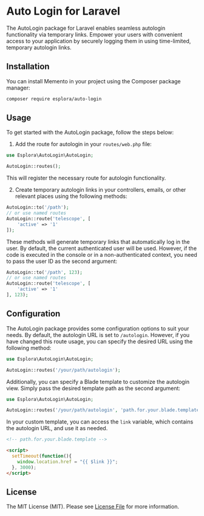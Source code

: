 # Auto Login for Laravel

The AutoLogin package for Laravel enables seamless autologin functionality via temporary links.
Empower your users with convenient access to your application by securely logging them in using time-limited, temporary autologin links.


## Installation

You can install Memento in your project using the Composer package manager:

```bash
composer require esplora/auto-login
```

## Usage

To get started with the AutoLogin package, follow the steps below:

1. Add the route for autologin in your `routes/web.php` file:

```php
use Esplora\AutoLogin\AutoLogin;

AutoLogin::routes();
```

This will register the necessary route for autologin functionality.

2. Create temporary autologin links in your controllers, emails, or other relevant places using the following methods:

```php
AutoLogin::to('/path');
// or use named routes
AutoLogin::route('telescope', [
    'active' => '1'
]);
```

These methods will generate temporary links that automatically log in the user. By default, the current authenticated user will be used. However, if the code is executed in the console or in a non-authenticated context, you need to pass the user ID as the second argument:

```php
AutoLogin::to('/path', 123);
// or use named routes
AutoLogin::route('telescope', [
    'active' => '1'
], 123);
```

## Configuration

The AutoLogin package provides some configuration options to suit your needs. By default, the autologin URL is set to `/autologin`. However, if you have changed this route usage, you can specify the desired URL using the following method:

```php
use Esplora\AutoLogin\AutoLogin;

AutoLogin::routes('/your/path/autologin');
```

Additionally, you can specify a Blade template to customize the autologin view. Simply pass the desired template path as the second argument:

```php
use Esplora\AutoLogin\AutoLogin;

AutoLogin::routes('/your/path/autologin', 'path.for.your.blade.template');
```

In your custom template, you can access the `link` variable, which contains the autologin URL, and use it as needed.

```html
<!-- path.for.your.blade.template -->

<script>
  setTimeout(function(){
    window.location.href = "{{ $link }}";
  }, 3000);
</script>
```


## License

The MIT License (MIT). Please see [License File](LICENSE.md) for more information.
